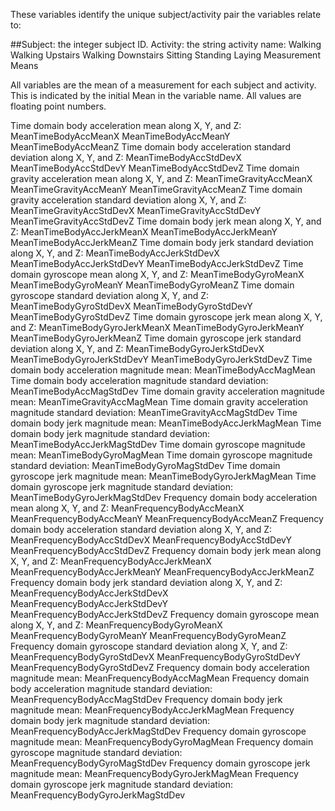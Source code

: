 These variables identify the unique subject/activity pair the variables relate to:

##Subject: the integer subject ID.
Activity: the string activity name:
Walking
Walking Upstairs
Walking Downstairs
Sitting
Standing
Laying
Measurement Means

All variables are the mean of a measurement for each subject and activity. This is indicated by the initial Mean in the variable name. All values are floating point numbers.

Time domain body acceleration mean along X, Y, and Z:
MeanTimeBodyAccMeanX
MeanTimeBodyAccMeanY
MeanTimeBodyAccMeanZ
Time domain body acceleration standard deviation along X, Y, and Z:
MeanTimeBodyAccStdDevX
MeanTimeBodyAccStdDevY
MeanTimeBodyAccStdDevZ
Time domain gravity acceleration mean along X, Y, and Z:
MeanTimeGravityAccMeanX
MeanTimeGravityAccMeanY
MeanTimeGravityAccMeanZ
Time domain gravity acceleration standard deviation along X, Y, and Z:
MeanTimeGravityAccStdDevX
MeanTimeGravityAccStdDevY
MeanTimeGravityAccStdDevZ
Time domain body jerk mean along X, Y, and Z:
MeanTimeBodyAccJerkMeanX
MeanTimeBodyAccJerkMeanY
MeanTimeBodyAccJerkMeanZ
Time domain body jerk standard deviation along X, Y, and Z:
MeanTimeBodyAccJerkStdDevX
MeanTimeBodyAccJerkStdDevY
MeanTimeBodyAccJerkStdDevZ
Time domain gyroscope mean along X, Y, and Z:
MeanTimeBodyGyroMeanX
MeanTimeBodyGyroMeanY
MeanTimeBodyGyroMeanZ
Time domain gyroscope standard deviation along X, Y, and Z:
MeanTimeBodyGyroStdDevX
MeanTimeBodyGyroStdDevY
MeanTimeBodyGyroStdDevZ
Time domain gyroscope jerk mean along X, Y, and Z:
MeanTimeBodyGyroJerkMeanX
MeanTimeBodyGyroJerkMeanY
MeanTimeBodyGyroJerkMeanZ
Time domain gyroscope jerk standard deviation along X, Y, and Z:
MeanTimeBodyGyroJerkStdDevX
MeanTimeBodyGyroJerkStdDevY
MeanTimeBodyGyroJerkStdDevZ
Time domain body acceleration magnitude mean:
MeanTimeBodyAccMagMean
Time domain body acceleration magnitude standard deviation:
MeanTimeBodyAccMagStdDev
Time domain gravity acceleration magnitude mean:
MeanTimeGravityAccMagMean
Time domain gravity acceleration magnitude standard deviation:
MeanTimeGravityAccMagStdDev
Time domain body jerk magnitude mean:
MeanTimeBodyAccJerkMagMean
Time domain body jerk magnitude standard deviation:
MeanTimeBodyAccJerkMagStdDev
Time domain gyroscope magnitude mean:
MeanTimeBodyGyroMagMean
Time domain gyroscope magnitude standard deviation:
MeanTimeBodyGyroMagStdDev
Time domain gyroscope jerk magnitude mean:
MeanTimeBodyGyroJerkMagMean
Time domain gyroscope jerk magnitude standard deviation:
MeanTimeBodyGyroJerkMagStdDev
Frequency domain body acceleration mean along X, Y, and Z:
MeanFrequencyBodyAccMeanX
MeanFrequencyBodyAccMeanY
MeanFrequencyBodyAccMeanZ
Frequency domain body acceleration standard deviation along X, Y, and Z:
MeanFrequencyBodyAccStdDevX
MeanFrequencyBodyAccStdDevY
MeanFrequencyBodyAccStdDevZ
Frequency domain body jerk mean along X, Y, and Z:
MeanFrequencyBodyAccJerkMeanX
MeanFrequencyBodyAccJerkMeanY
MeanFrequencyBodyAccJerkMeanZ
Frequency domain body jerk standard deviation along X, Y, and Z:
MeanFrequencyBodyAccJerkStdDevX
MeanFrequencyBodyAccJerkStdDevY
MeanFrequencyBodyAccJerkStdDevZ
Frequency domain gyroscope mean along X, Y, and Z:
MeanFrequencyBodyGyroMeanX
MeanFrequencyBodyGyroMeanY
MeanFrequencyBodyGyroMeanZ
Frequency domain gyroscope standard deviation along X, Y, and Z:
MeanFrequencyBodyGyroStdDevX
MeanFrequencyBodyGyroStdDevY
MeanFrequencyBodyGyroStdDevZ
Frequency domain body acceleration magnitude mean:
MeanFrequencyBodyAccMagMean
Frequency domain body acceleration magnitude standard deviation:
MeanFrequencyBodyAccMagStdDev
Frequency domain body jerk magnitude mean:
MeanFrequencyBodyAccJerkMagMean
Frequency domain body jerk magnitude standard deviation:
MeanFrequencyBodyAccJerkMagStdDev
Frequency domain gyroscope magnitude mean:
MeanFrequencyBodyGyroMagMean
Frequency domain gyroscope magnitude standard deviation:
MeanFrequencyBodyGyroMagStdDev
Frequency domain gyroscope jerk magnitude mean:
MeanFrequencyBodyGyroJerkMagMean
Frequency domain gyroscope jerk magnitude standard deviation:
MeanFrequencyBodyGyroJerkMagStdDev
